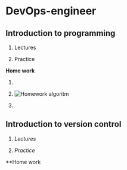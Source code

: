 # DevOps-engineer

## Introduction to programming 


1. Lectures 


2. Practice 

**Home work**

1. 

2.  ![Homework algoritm](HW1.jPG) 

3. 


## Introduction to version control

1. *Lectures*



2. *Practice*


**Home work




